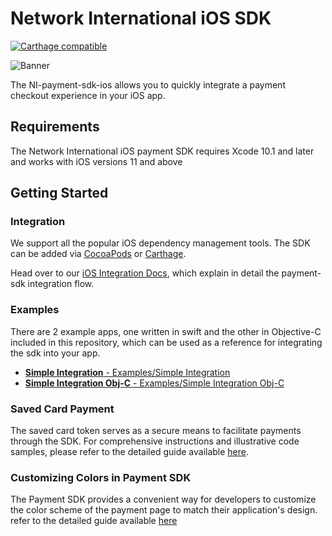 # Network International iOS SDK

[![Carthage compatible](https://img.shields.io/badge/Carthage-compatible-4BC51D.svg?style=flat)](https://github.com/Carthage/Carthage)

![Banner](assets/banner.jpg)

The NI-payment-sdk-ios allows you to quickly integrate a payment checkout experience in your iOS app.

## Requirements

The Network International iOS payment SDK requires Xcode 10.1 and later and works with iOS versions 11 and above

## Getting Started

### Integration

We support all the popular iOS dependency management tools. The SDK can be added via [CocoaPods](https://cocoapods.org/) or [Carthage](https://github.com/Carthage/Carthage).

Head over to our [iOS Integration Docs](https://docs.ngenius-payments.com/reference#ios-sdk-integration-guide), which explain in detail the payment-sdk integration flow.

### Examples

There are 2 example apps, one written in swift and the other in Objective-C included in this repository, which can be used as a reference for integrating the sdk into your app.

- [**Simple Integration** - Examples/Simple Integration](/Examples/Simple%20Integration/)
- [**Simple Integration Obj-C** - Examples/Simple Integration Obj-C](/Examples/Simple%20Integration%20Obj-C/)

### Saved Card Payment

The saved card token serves as a secure means to facilitate payments through the SDK. For comprehensive instructions and illustrative code samples, please refer to the detailed guide available [here](https://github.com/network-international/payment-sdk-ios/wiki/Saved-Card-payment).

### Customizing Colors in Payment SDK

The Payment SDK provides a convenient way for developers to customize the color scheme of the payment page to match their application's design. refer to the detailed guide available [here](https://github.com/network-international/payment-sdk-ios/wiki/Customizing-Colors-in-Payment-SDK-for-iOS)
